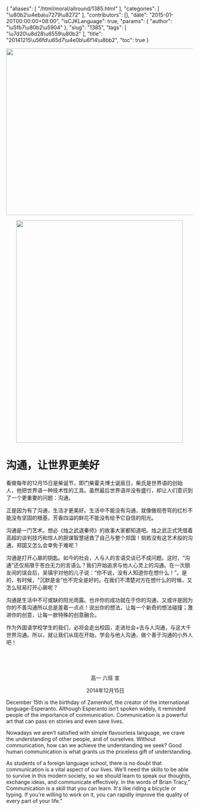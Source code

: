 {
    "aliases": [
        "/html/moral/allround/1385.html"
    ],
    "categories": [
        "\u80b2\u4eba\u7279\u8272"
    ],
    "contributors": [],
    "date": "2015-01-20T00:00:00+08:00",
    "isCJKLanguage": true,
    "params": {
        "author": "\u5fb7\u80b2\u5904"
    },
    "slug": "1385",
    "tags": [
        "\u7d20\u8d28\u6559\u80b2"
    ],
    "title": "20141215\u56fd\u65d7\u4e0b\u6f14\u8bb2",
    "toc": true
}


<img
    src="https://cdn.tfls.online/mirror/full/0b126da121a0a6533b914d4f9501b0ae8a8c75d9.jpg"
    style="display:block;margin-left:auto;margin-right:auto;"
    decoding="async"
    fetchpriority="auto"
    loading="lazy"
    height="450"
    width="600"
/>





<img
    src="https://cdn.tfls.online/mirror/full/7273a76ad7d2b0b011bad79dc4eebc1cce08be24.jpg"
    style="display:block;margin-left:auto;margin-right:auto;"
    decoding="async"
    fetchpriority="auto"
    loading="lazy"
    height="600"
    width="450"
/>




  




# 沟通，让世界更美好








看做每年的12月15日是柴诞节，即门柴霍夫博士诞辰日，柴氏是世界语的创始人，他把世界语一种技术性的工具。虽然最后世界语并没有盛行，却让人们意识到了一个更重要的问题：沟通。




正是因为有了沟通，生活才更美好。生活中不能没有沟通，就像傲视苍穹的红杉不能没有坚固的根基，芳香四溢的鲜花不能没有给予它自信的阳光。




沟通是一门艺术。想必《烛之武退秦师》的故事大家都知道吧。烛之武正式凭借着高超的谈判技巧和惊人的胆谋智慧拯救了自己与整个郑国！倘若没有这艺术般的沟通，郑国又怎么会幸免于难呢？




沟通是打开心扉的钥匙。如今的社会，人与人的言语交谈已不成问题。这时，“沟通”还仅局限于苍白无力的言语么？我们开始追求与他人心灵上的沟通。在一次朋友间的误会后，吴镇宇对他的儿子说：“你不说，没有人知道你在想什么！”。是的，有时候，“沉默是金”也不完全是好的。在我们不清楚对方在想什么的时候，又怎么轻易打开心扉呢？




沟通是生活中不可或缺的阳光雨露。也许你的成功就在于你的沟通，又或许是因为你的不善沟通所以总是差着一点点！说出你的想法，让每一个新奇的想法碰撞；激进你的创意，让每一款特殊的创意融合。




作为外国语学校学生的我们，必将会走出校园，走进社会+去与人沟通，与这大千世界沟通。所以，就让我们从现在开始，学会与他人沟通，做个善于沟通的小外人吧！














 




        




                                                          高一 六班
宣




                                                      
2014年12月15日 




  






December 15th is
the birthday of Zamenhof, the creator of the international language-Esperanto.
Although Esperanto isn’t spoken widely, it reminded people of the importance of
communication. Communication is a powerful art that can pass on stories and
even save lives.




Nowadays we aren’t satisfied with simple flavourless
language, we crave the understanding of other people, and of ourselves. Without
communication, how can we achieve the understanding we seek? Good human
communication is what grants us the priceless gift of understanding.




As students of a foreign
language school, there is no doubt that communication is a vital aspect of our
lives. We’ll need the skills to be able to survive in this modern society, so we
should learn to speak our thoughts, exchange ideas, and communicate effectively.
In the words of Brian Tracy,” Communication is a skill that you can learn. It's
like riding a bicycle or typing. If you're willing to work on it, you can
rapidly improve the quality of every part of your life.”




  



